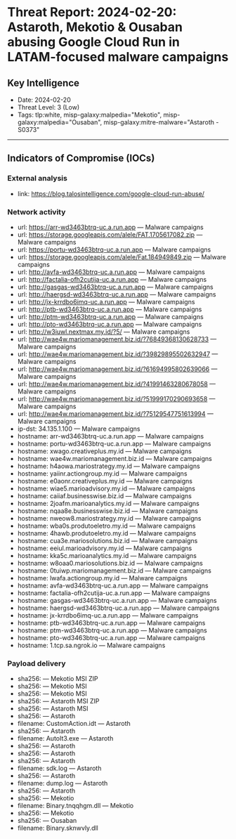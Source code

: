# Threat Report: 2024-02-20: Astaroth, Mekotio & Ousaban abusing Google Cloud Run in LATAM-focused malware campaigns


## Key Intelligence
* Date: 2024-02-20
* Threat Level: 3 (Low)
* Tags: tlp:white, misp-galaxy:malpedia="Mekotio", misp-galaxy:malpedia="Ousaban", misp-galaxy:mitre-malware="Astaroth - S0373"

---

## Indicators of Compromise (IOCs)
### External analysis
* link: https://blog.talosintelligence.com/google-cloud-run-abuse/

### Network activity
* url: https://arr-wd3463btrq-uc.a.run.app — Malware campaigns
* url: https://storage.googleapis.com/alele/FAT.1705617082.zip — Malware campaigns
* url: https://portu-wd3463btrq-uc.a.run.app — Malware campaigns
* url: https://storage.googleapis.com/alele/Fat.184949849.zip — Malware campaigns
* url: http://avfa-wd3463btrq-uc.a.run.app — Malware campaigns
* url: http://factalia-ofh2cutija-uc.a.run.app — Malware campaigns
* url: http://gasgas-wd3463btrq-uc.a.run.app — Malware campaigns
* url: http://haergsd-wd3463btrq-uc.a.run.app — Malware campaigns
* url: http://jx-krrdbo6imq-uc.a.run.app — Malware campaigns
* url: http://ptb-wd3463btrq-uc.a.run.app — Malware campaigns
* url: http://ptm-wd3463btrq-uc.a.run.app — Malware campaigns
* url: http://pto-wd3463btrq-uc.a.run.app — Malware campaigns
* url: http://w3iuwl.nextmax.my.id/?5/ — Malware campaigns
* url: http://wae4w.mariomanagement.biz.id/?76849368130628733 — Malware campaigns
* url: http://wae4w.mariomanagement.biz.id/?39829895502632947 — Malware campaigns
* url: http://wae4w.mariomanagement.biz.id/?61694995802639066 — Malware campaigns
* url: http://wae4w.mariomanagement.biz.id/?41991463280678058 — Malware campaigns
* url: http://wae4w.mariomanagement.biz.id/?51999170290693658 — Malware campaigns
* url: http://wae4w.mariomanagement.biz.id/?75129547751613994 — Malware campaigns
* ip-dst: 34.135.1.100 — Malware campaigns
* hostname: arr-wd3463btrq-uc.a.run.app — Malware campaigns
* hostname: portu-wd3463btrq-uc.a.run.app — Malware campaigns
* hostname: xwago.creativeplus.my.id — Malware campaigns
* hostname: wae4w.mariomanagement.biz.id — Malware campaigns
* hostname: h4aowa.mariostrategy.my.id — Malware campaigns
* hostname: yaiinr.actiongroup.my.id — Malware campaigns
* hostname: e0aonr.creativeplus.my.id — Malware campaigns
* hostname: wiae5.marioadvisory.my.id — Malware campaigns
* hostname: caiiaf.businesswise.biz.id — Malware campaigns
* hostname: 2joafm.marioanalytics.my.id — Malware campaigns
* hostname: nqaa8e.businesswise.biz.id — Malware campaigns
* hostname: nweow8.mariostrategy.my.id — Malware campaigns
* hostname: wba0s.produtoeletro.my.id — Malware campaigns
* hostname: 4hawb.produtoeletro.my.id — Malware campaigns
* hostname: cua3e.mariosolutions.biz.id — Malware campaigns
* hostname: eeiul.marioadvisory.my.id — Malware campaigns
* hostname: kka5c.marioanalytics.my.id — Malware campaigns
* hostname: w8oaa0.mariosolutions.biz.id — Malware campaigns
* hostname: 0tuiwp.mariomanagement.biz.id — Malware campaigns
* hostname: lwafa.actiongroup.my.id — Malware campaigns
* hostname: avfa-wd3463btrq-uc.a.run.app — Malware campaigns
* hostname: factalia-ofh2cutija-uc.a.run.app — Malware campaigns
* hostname: gasgas-wd3463btrq-uc.a.run.app — Malware campaigns
* hostname: haergsd-wd3463btrq-uc.a.run.app — Malware campaigns
* hostname: jx-krrdbo6imq-uc.a.run.app — Malware campaigns
* hostname: ptb-wd3463btrq-uc.a.run.app — Malware campaigns
* hostname: ptm-wd3463btrq-uc.a.run.app — Malware campaigns
* hostname: pto-wd3463btrq-uc.a.run.app — Malware campaigns
* hostname: 1.tcp.sa.ngrok.io — Malware campaigns

### Payload delivery
* sha256: <sha256> — Mekotio MSI ZIP
* sha256: <sha256> — Mekotio MSI
* sha256: <sha256> — Mekotio MSI
* sha256: <sha256> — Astaroth MSI ZIP
* sha256: <sha256> — Astaroth MSI
* sha256: <sha256> — Astaroth
* filename: CustomAction.idt — Astaroth
* sha256: <sha256> — Astaroth
* filename: AutoIt3.exe — Astaroth
* sha256: <sha256> — Astaroth
* sha256: <sha256> — Astaroth
* sha256: <sha256> — Astaroth
* filename: sdk.log — Astaroth
* sha256: <sha256> — Astaroth
* filename: dump.log — Astaroth
* sha256: <sha256> — Astaroth
* sha256: <sha256> — Mekotio
* filename: Binary.tnqqhgm.dll — Mekotio
* sha256: <sha256> — Mekotio
* sha256: <sha256> — Ousaban
* filename: Binary.sknwvly.dll

